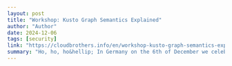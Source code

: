 ```yaml
---
layout: post
title: "Workshop: Kusto Graph Semantics Explained"
author: "Author"
date: 2024-12-06
tags: [security]
link: "https://cloudbrothers.info/en/workshop-kusto-graph-semantics-explained/"
summary: "Ho, ho, ho&hellip; In Germany on the 6th of December we celebrate &ldquo;Nikolaus&rdquo;. Kids put out one shoe the night before in the hopes that, in the morning, it is filled with nuts, mandarin ..."
---
```

